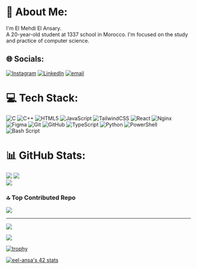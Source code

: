 # 💫 About Me:
I'm El Mehdi El Ansary.<br>A 20-year-old student at 1337 school in Morocco. I'm focused on the study and practice of computer science.


## 🌐 Socials:
[![Instagram](https://img.shields.io/badge/Instagram-%23E4405F.svg?logo=Instagram&logoColor=white)](https://instagram.com/hi_ki_00) [![LinkedIn](https://img.shields.io/badge/LinkedIn-%230077B5.svg?logo=linkedin&logoColor=white)](https://linkedin.com/in/el-mehdi-el-ansary-253b05326) [![email](https://img.shields.io/badge/Email-D14836?logo=gmail&logoColor=white)](mailto:mehdi.elansary@gmail.com) 

# 💻 Tech Stack:
![C](https://img.shields.io/badge/c-%2300599C.svg?style=for-the-badge&logo=c&logoColor=white) ![C++](https://img.shields.io/badge/c++-%2300599C.svg?style=for-the-badge&logo=c%2B%2B&logoColor=white) ![HTML5](https://img.shields.io/badge/html5-%23E34F26.svg?style=for-the-badge&logo=html5&logoColor=white) ![JavaScript](https://img.shields.io/badge/javascript-%23323330.svg?style=for-the-badge&logo=javascript&logoColor=%23F7DF1E) ![TailwindCSS](https://img.shields.io/badge/tailwindcss-%2338B2AC.svg?style=for-the-badge&logo=tailwind-css&logoColor=white) ![React](https://img.shields.io/badge/react-%2320232a.svg?style=for-the-badge&logo=react&logoColor=%2361DAFB) ![Nginx](https://img.shields.io/badge/nginx-%23009639.svg?style=for-the-badge&logo=nginx&logoColor=white) ![Figma](https://img.shields.io/badge/figma-%23F24E1E.svg?style=for-the-badge&logo=figma&logoColor=white) ![Git](https://img.shields.io/badge/git-%23F05033.svg?style=for-the-badge&logo=git&logoColor=white) ![GitHub](https://img.shields.io/badge/github-%23121011.svg?style=for-the-badge&logo=github&logoColor=white) ![TypeScript](https://img.shields.io/badge/typescript-%23007ACC.svg?style=for-the-badge&logo=typescript&logoColor=white) ![Python](https://img.shields.io/badge/python-3670A0?style=for-the-badge&logo=python&logoColor=ffdd54) ![PowerShell](https://img.shields.io/badge/PowerShell-%235391FE.svg?style=for-the-badge&logo=powershell&logoColor=white) ![Bash Script](https://img.shields.io/badge/bash_script-%23121011.svg?style=for-the-badge&logo=gnu-bash&logoColor=white)
# 📊 GitHub Stats:
![](https://github-readme-stats.vercel.app/api?username=hi0ki&theme=github_dark_dimmed&hide_border=false&include_all_commits=false&count_private=false)
![](https://nirzak-streak-stats.vercel.app/?user=hi0ki&theme=github_dark_dimmed&hide_border=false)
<br> ![](https://github-readme-stats.vercel.app/api/top-langs/?username=hi0ki&theme=github_dark_dimmed&hide_border=false&include_all_commits=false&count_private=false&layout=compact)

### 🔝 Top Contributed Repo
![](https://github-contributor-stats.vercel.app/api?username=hi0ki&limit=5&theme=github_dark_dimmed&combine_all_yearly_contributions=true)

---
[![](https://visitcount.itsvg.in/api?id=hi0ki&icon=1&color=0)](https://visitcount.itsvg.in)

<!-- Proudly created with GPRM ( https://gprm.itsvg.in ) -->
![](https://komarev.com/ghpvc/?username=hi0ki&color=brightgreen)



[![trophy](https://github-profile-trophy.vercel.app/?username=ryo-ma)](https://github.com/ryo-ma/github-profile-trophy)


[![eel-ansa's 42 stats](https://badge.mediaplus.ma/landscapes/eel-ansa)](https://github.com/oakoudad/badge42)
